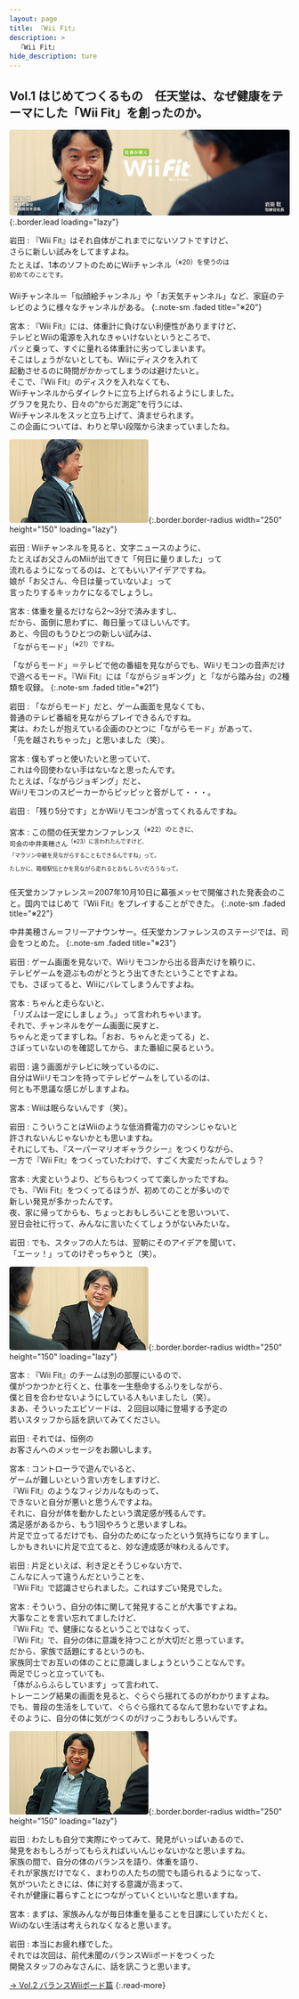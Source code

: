 ```yaml
---
layout: page
title: 『Wii Fit』
description: >
  『Wii Fit』
hide_description: ture
---
```


## Vol.1 はじめてつくるもの　任天堂は、なぜ健康をテーマにした「Wii Fit」を創ったのか。

![](/interviews/jp/wii/rfnj/vol1/img/mainvisual.jpg){:.border.lead loading="lazy"}

岩田
: 『Wii Fit』はそれ自体がこれまでにないソフトですけど、<br>さらに新しい試みをしてますよね。<br>たとえば、1本のソフトのためにWiiチャンネル<SUP>（※20）を使うのは<br>初めてのことです。

Wiiチャンネル＝「似顔絵チャンネル」や「お天気チャンネル」など、家庭のテレビのように様々なチャンネルがある。
{:.note-sm .faded title="※20"}

宮本
: 『Wii Fit』には、体重計に負けない利便性がありますけど、<br>テレビとWiiの電源を入れなきゃいけないというところで、<br>パッと乗って、すぐに量れる体重計に劣ってしまいます。<br>そこはしょうがないとしても、Wiiにディスクを入れて<br>起動させるのに時間がかかってしまうのは避けたいと。<br>そこで、『Wii Fit』のディスクを入れなくても、<br>Wiiチャンネルからダイレクトに立ち上げられるようにしました。<br>グラフを見たり、日々の“からだ測定”を行うには、<br>Wiiチャンネルをスッと立ち上げて、済ませられます。<br>この企画については、わりと早い段階から決まっていましたね。

![](/interviews/jp/wii/rfnj/vol1/img/photo13.jpg){:.border.border-radius width="250" height="150" loading="lazy"}

岩田
: Wiiチャンネルを見ると、文字ニュースのように、<br>たとえばお父さんのMiiが出てきて「何日に量りました」って<br>流れるようになってるのは、とてもいいアイデアですね。<br>娘が「お父さん、今日は量っていないよ」って<br>言ったりするキッカケになるでしょうし。

宮本
: 体重を量るだけなら2〜3分で済みますし、<br>だから、面倒に思わずに、毎日量ってほしいんです。<br>あと、今回のもうひとつの新しい試みは、<br>「ながらモード」<SUP>（※21）ですね。

「ながらモード」＝テレビで他の番組を見ながらでも、Wiiリモコンの音声だけで遊べるモード。『Wii Fit』には「ながらジョギング」と「ながら踏み台」の2種類を収録。
{:.note-sm .faded title="※21"}

岩田
: 「ながらモード」だと、ゲーム画面を見なくても、<br>普通のテレビ番組を見ながらプレイできるんですね。<br>実は、わたしが抱えている企画のひとつに「ながらモード」があって、<br>「先を越されちゃった」と思いました（笑）。

宮本
: 僕もずっと使いたいと思っていて、<br>これは今回使わない手はないなと思ったんです。<br>たとえば、「ながらジョギング」だと、<br>Wiiリモコンのスピーカーからピッピッと音がして・・・。

岩田
: 「残り5分です」とかWiiリモコンが言ってくれるんですね。

宮本
: この間の任天堂カンファレンス<SUP>（※22）のときに、<br>司会の中井美穂さん<SUP>（※23）に言われたんですけど、<br>「マラソン中継を見ながらすることもできるんですね」って。<br>たしかに、箱根駅伝とかを見ながら走れるとおもしろいだろうなって。

任天堂カンファレンス＝2007年10月10日に幕張メッセで開催された発表会のこと。国内ではじめて『Wii Fit』をプレイすることができた。
{:.note-sm .faded title="※22"}

中井美穂さん＝フリーアナウンサー。任天堂カンファレンスのステージでは、司会をつとめた。
{:.note-sm .faded title="※23"}

岩田
: ゲーム画面を見ないで、Wiiリモコンから出る音声だけを頼りに、<br>テレビゲームを遊ぶものがとうとう出てきたということですよね。<br>でも、さぼってると、Wiiにバレてしまうんですよね。

宮本
: ちゃんと走らないと、<br>「リズムは一定にしましょう。」って言われちゃいます。<br>それで、チャンネルをゲーム画面に戻すと、<br>ちゃんと走ってますしね。「おお、ちゃんと走ってる」と、<br>さぼっていないのを確認してから、また番組に戻るという。

岩田
: 違う画面がテレビに映っているのに、<br>自分はWiiリモコンを持ってテレビゲームをしているのは、<br>何とも不思議な感じがしますよね。

宮本
: Wiiは眠らないんです（笑）。

岩田
: こういうことはWiiのような低消費電力のマシンじゃないと<br>許されないんじゃないかとも思いますね。<br>それにしても、『スーパーマリオギャラクシー』をつくりながら、<br>一方で『Wii Fit』をつくっていたわけで、すごく大変だったんでしょう？

宮本
: 大変というより、どちらもつくってて楽しかったですね。<br>でも、『Wii Fit』をつくってるほうが、初めてのことが多いので<br>新しい発見が多かったんです。<br>夜、家に帰ってからも、ちょっとおもしろいことを思いついて、<br>翌日会社に行って、みんなに言いたくてしょうがないみたいな。

岩田
: でも、スタッフの人たちは、翌朝にそのアイデアを聞いて、<br>「エーッ！」ってのけぞっちゃうと（笑）。

![](/interviews/jp/wii/rfnj/vol1/img/photo14.jpg){:.border.border-radius width="250" height="150" loading="lazy"}

宮本
: 『Wii Fit』のチームは別の部屋にいるので、<br>僕がつかつかと行くと、仕事を一生懸命するふりをしながら、<br>僕と目を合わせないようにしている人もいましたし（笑）。<br>まあ、そういったエピソードは、２回目以降に登場する予定の<br>若いスタッフから話を訊いてみてください。

岩田
: それでは、恒例の<br>お客さんへのメッセージをお願いします。

宮本
: コントローラで遊んでいると、<br>ゲームが難しいという言い方をしますけど、<br>『Wii Fit』のようなフィジカルなものって、<br>できないと自分が悪いと思うんですよね。<br>それに、自分が体を動かしたという満足感が残るんです。<br>満足感があるから、もう1回やろうと思いますしね。<br>片足で立ってるだけでも、自分のためになったという気持ちになりますし。<br>しかもきれいに片足で立てると、妙な達成感が味わえるんです。

岩田
: 片足といえば、利き足とそうじゃない方で、<br>こんなに人って違うんだということを、<br>『Wii Fit』で認識させられました。これはすごい発見でした。

宮本
: そういう、自分の体に関して発見することが大事ですよね。<br>大事なことを言い忘れてましたけど、<br>『Wii Fit』で、健康になるということではなくって、<br>『Wii Fit』で、自分の体に意識を持つことが大切だと思っています。<br>だから、家族で話題にするというのも、<br>家族同士でお互いの体のことに意識しましょうということなんです。<br>両足でじっと立っていても、<br>「体がふらふらしています」って言われて、<br>トレーニング結果の画面を見ると、ぐらぐら揺れてるのがわかりますよね。<br>でも、普段の生活をしていて、ぐらぐら揺れてるなんて思わないですよね。<br>そのように、自分の体に気がつくのがけっこうおもしろいんです。

![](/interviews/jp/wii/rfnj/vol1/img/photo15.jpg){:.border.border-radius width="250" height="150" loading="lazy"}

岩田
: わたしも自分で実際にやってみて、発見がいっぱいあるので、<br>発見をおもしろがってもらえればいいんじゃないかなと思いますね。<br>家族の間で、自分の体のバランスを語り、体重を語り、<br>それが家族だけでなく、まわりの人たちの間でも語られるようになって、<br>気がついたときには、体に対する意識が高まって、<br>それが健康に暮らすことにつながっていくといいなと思いますね。

宮本
: まずは、家族みんなが毎日体重を量ることを日課にしていただくと、<br>Wiiのない生活は考えられなくなると思います。

岩田
: 本当にお疲れ様でした。<br>それでは次回は、前代未聞のバランスWiiボードをつくった<br>開発スタッフのみなさんに、話を訊こうと思います。

[→ Vol.2 バランスWiiボード篇](../vol2/1.md)
{:.read-more}

